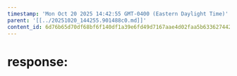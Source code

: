 ```yaml
---
timestamp: 'Mon Oct 20 2025 14:42:55 GMT-0400 (Eastern Daylight Time)'
parent: '[[../20251020_144255.901488c0.md]]'
content_id: 6d76b65d70df68bf6f140df1a39e6fd49d7167aae4d02faa5b63362744266256
---
```


# response:
